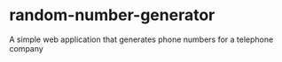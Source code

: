 # random-number-generator
A simple web application that generates phone numbers for a telephone company
